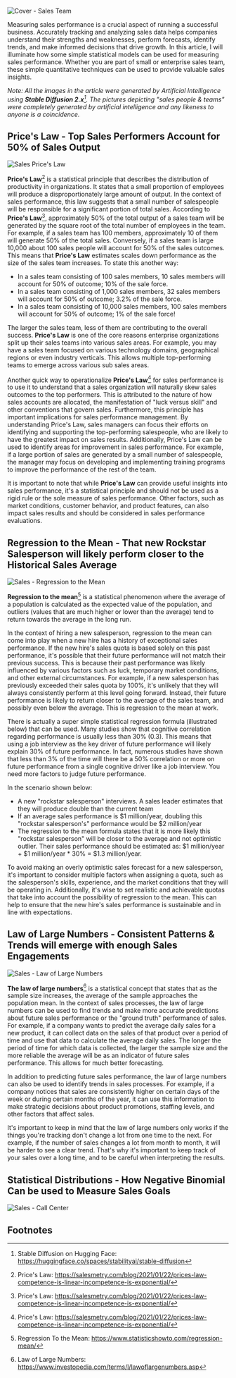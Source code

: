 ![Cover - Sales Team](https://raw.githubusercontent.com/bartczernicki/Articles/main/20230129-MeasuringSalesPerformanceUsingSimpleStatisticalModels/Image-CoverofSalesTeam.png)

Measuring sales performance is a crucial aspect of running a successful business. Accurately tracking and analyzing sales data helps companies understand their strengths and weaknesses, perform forecasts, identify trends, and make informed decisions that drive growth. In this article, I will illuminate how some simple statistical models can be used for measuring sales performance. Whether you are part of small or enterprise sales team, these simple quantitative techniques can be used to provide valuable sales insights.

*Note: All the images in the article were generated by Artificial Intelligence using **Stable Diffusion 2.x**[^1]. The pictures depicting "sales people & teams" were completely generated by artificial intelligence and any likeness to anyone is a coincidence.*

## Price's Law - Top Sales Performers Account for 50% of Sales Output

![Sales Price's Law](https://raw.githubusercontent.com/bartczernicki/Articles/main/20230129-MeasuringSalesPerformanceUsingSimpleStatisticalModels/Image-SalesPricesLaw.png)

**Price's Law**[^2] is a statistical principle that describes the distribution of productivity in organizations. It states that a small proportion of employees will produce a disproportionately large amount of output. In the context of sales performance, this law suggests that a small number of salespeople will be responsible for a significant portion of total sales. According to **Price's Law**[^2], approximately 50% of the total output of a sales team will be generated by the square root of the total number of employees in the team. For example, if a sales team has 100 members, approximately 10 of them will generate 50% of the total sales. Conversely, if a sales team is large 10,000 about 100 sales people will account for 50% of the sales outcomes. This means that **Price's Law** estimates scales down performance as the size of the sales team increases. To state this another way:  
- In a sales team consisting of 100 sales members, 10 sales members will account for 50% of outcome; 10% of the sale force.
- In a sales team consisting of 1,000 sales members, 32 sales members will account for 50% of outcome; 3.2% of the sale force.
- In a sales team consisting of 10,000 sales members, 100 sales members will account for 50% of outcome; 1% of the sale force!

The larger the sales team, less of them are contributing to the overall success. **Price's Law** is one of the core reasons enterprise organizations split up their sales teams into various sales areas. For example, you may have a sales team focused on various technology domains, geographical regions or even industry verticals. This allows multiple top-performing teams to emerge across various sub sales areas. 

Another quick way to operationalize **Price's Law**[^2] for sales performance is to use it to understand that a sales organization will naturally skew sales outcomes to the top performers. This is attributed to the nature of how sales accounts are allocated, the manifestation of "luck versus skill" and other conventions that govern sales. Furthermore, this principle has important implications for sales performance management. By understanding Price's Law, sales managers can focus their efforts on identifying and supporting the top-performing salespeople, who are likely to have the greatest impact on sales results. Additionally, Price's Law can be used to identify areas for improvement in sales performance. For example, if a large portion of sales are generated by a small number of salespeople, the manager may focus on developing and implementing training programs to improve the performance of the rest of the team.

It is important to note that while **Price's Law** can provide useful insights into sales performance, it's a statistical principle and should not be used as a rigid rule or the sole measure of sales performance. Other factors, such as market conditions, customer behavior, and product features, can also impact sales results and should be considered in sales performance evaluations.

## Regression to the Mean - That new Rockstar Salesperson will likely perform closer to the Historical Sales Average

![Sales - Regression to the Mean](https://raw.githubusercontent.com/bartczernicki/Articles/main/20230129-MeasuringSalesPerformanceUsingSimpleStatisticalModels/Image-SalesRegressionToMean.png)

**Regression to the mean**[^4] is a statistical phenomenon where the average of a population is calculated as the expected value of the population, and outliers (values that are much higher or lower than the average) tend to return towards the average in the long run.  

In the context of hiring a new salesperson, regression to the mean can come into play when a new hire has a history of exceptional sales performance. If the new hire's sales quota is based solely on this past performance, it's possible that their future performance will not match their previous success. This is because their past performance was likely influenced by various factors such as luck, temporary market conditions, and other external circumstances. For example, if a new salesperson has previously exceeded their sales quota by 100%, it's unlikely that they will always consistently perform at this level going forward. Instead, their future performance is likely to return closer to the average of the sales team, and possibly even below the average. This is regression to the mean at work.  

There is actually a super simple statistical regression formula (illustrated below) that can be used. Many studies show that cognitive correlation regarding performance is usually less than 30% (0.3). This means that using a job interview as the key driver of future performance will likely explain 30% of future performance. In fact, numerous studies have shown that less than 3% of the time will there be a 50% correlation or more on future performance from a single cognitive driver like a job interview. You need more factors to judge future performance.

In the scenario shown below:  
- A new "rockstar salesperson" interviews. A sales leader estimates that they will produce double than the current team
- If an average sales performance is $1 million/year, doubling this "rockstar salesperson's" performance would be $2 million/year
- The regression to the mean formula states that it is more likely this "rockstar salesperson" will be closer to the average and not optimistic outlier. Their sales performance should be estimated as: $1 million/year + $1 million/year * 30% = $1.3 million/year.

To avoid making an overly optimistic sales forecast for a new salesperson, it's important to consider multiple factors when assigning a quota, such as the salesperson's skills, experience, and the market conditions that they will be operating in. Additionally, it's wise to set realistic and achievable quotas that take into account the possibility of regression to the mean. This can help to ensure that the new hire's sales performance is sustainable and in line with expectations.  


## Law of Large Numbers - Consistent Patterns & Trends will emerge with enough Sales Engagements

![Sales - Law of Large Numbers](https://raw.githubusercontent.com/bartczernicki/Articles/main/20230129-MeasuringSalesPerformanceUsingSimpleStatisticalModels/Image-SalesLawOfLargeNumbers.png)

**The law of large numbers**[^5] is a statistical concept that states that as the sample size increases, the average of the sample approaches the population mean. In the context of sales processes, the law of large numbers can be used to find trends and make more accurate predictions about future sales performance or the "ground truth" performance of sales. For example, if a company wants to predict the average daily sales for a new product, it can collect data on the sales of that product over a period of time and use that data to calculate the average daily sales. The longer the period of time for which data is collected, the larger the sample size and the more reliable the average will be as an indicator of future sales performance. This allows for much better forecasting.

In addition to predicting future sales performance, the law of large numbers can also be used to identify trends in sales processes. For example, if a company notices that sales are consistently higher on certain days of the week or during certain months of the year, it can use this information to make strategic decisions about product promotions, staffing levels, and other factors that affect sales.

It's important to keep in mind that the law of large numbers only works if the things you're tracking don't change a lot from one time to the next. For example, if the number of sales changes a lot from month to month, it will be harder to see a clear trend. That's why it's important to keep track of your sales over a long time, and to be careful when interpreting the results.


## Statistical Distributions - How Negative Binomial Can be used to Measure Sales Goals

![Sales - Call Center](https://raw.githubusercontent.com/bartczernicki/Articles/main/20230129-MeasuringSalesPerformanceUsingSimpleStatisticalModels/Image-SalesCallCenter.png)




## Footnotes
[^1]: Stable Diffusion on Hugging Face: https://huggingface.co/spaces/stabilityai/stable-diffusion 
[^2]: Price's Law: https://salesmetry.com/blog/2021/01/22/prices-law-competence-is-linear-incompetence-is-exponential/  
[^3]: Price's Law - Jordan Peterson Video: https://www.youtube.com/watch?v=8z3OZ7QuJE0  
[^4]: Regression To the Mean: https://www.statisticshowto.com/regression-mean/  
[^5]: Law of Large Numbers: https://www.investopedia.com/terms/l/lawoflargenumbers.asp  
[^6]: Negative Binomial Distribution Details: https://dlsun.github.io/probability/negative-binomial.html  
